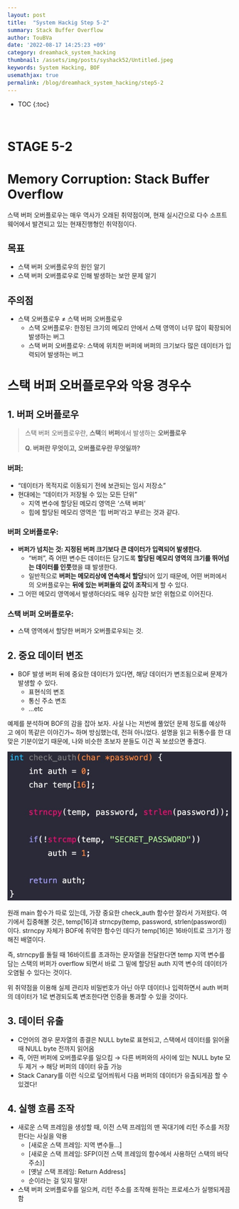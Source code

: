 ```yaml
---
layout: post
title:  "System Hackig Step 5-2"
summary: Stack Buffer Overflow
author: TouBVa
date: '2022-08-17 14:25:23 +09'
category: dreamhack_system_hacking
thumbnail: /assets/img/posts/syshack52/Untitled.jpeg
keywords: System Hacking, BOF
usemathjax: true
permalink: /blog/dreamhack_system_hacking/step5-2
---
```



* TOC
{:toc}

<br>

# STAGE 5-2

# Memory Corruption: Stack Buffer Overflow

스택 버퍼 오버플로우는 매우 역사가 오래된 취약점이며, 현재 실시간으로 다수 소프트웨어에서 발견되고 있는 현재진행형인 취약점이다.

## 목표

- 스택 버퍼 오버플로우의 원인 알기
- 스택 버퍼 오버플로우로 인해 발생하는 보안 문제 알기

## 주의점

- 스택 오버플로우 ≠ 스택 버퍼 오버플로우
    - 스택 오버플로우: 한정된 크기의 메모리 안에서 스택 영역이 너무 많이 확장되어 발생하는 버그
    - 스택 버퍼 오버플로우: 스택에 위치한 버퍼에 버퍼의 크기보다 많은 데이터가 입력되어 발생하는 버그

# 스택 버퍼 오버플로우와 악용 경우수

## 1. 버퍼 오버플로우

> 스택 버퍼 오버플로우란, **스택**의 **버퍼**에서 발생하는 **오버플로우**
> 
> 
> **Q. 버퍼란 무엇이고, 오버플로우란 무엇일까?**
> 

### 버퍼:

- “데이터가 목적지로 이동되기 전에 보관되는 임시 저장소”
- 현대에는 “데이터가 저장될 수 있는 모든 단위”
    - 지역 변수에 할당된 메모리 영역은 ‘스택 버퍼’
    - 힙에 할당된 메모리 영역은 ‘힙 버퍼'라고 부르는 것과 같다.

### 버퍼 오버플로우:

- **버퍼가 넘치는 것: 지정된 버퍼 크기보다 큰 데이터가 입력되어 발생한다.**
    - “버퍼”, 즉 어떤 변수든 데이터든 담기도록 **할당된 메모리 영역의 크기를 뛰어넘는 데이터를 인풋**했을 떄 발생한다.
    - 일반적으로 **버퍼는 메모리상에 연속해서 할당**되어 있기 때문에, 어떤 버퍼에서의 오버플로우는 **뒤에 있는 버퍼들의 값이 조작**되게 할 수 있다.
- 그 어떤 메모리 영역에서 발생하더라도 매우 심각한 보안 위협으로 이어진다.

### 스택 버퍼 오버플로우:

- 스택 영역에서 할당한 버퍼가 오버플로우되는 것.

## 2. 중요 데이터 변조

- BOF 발생 버퍼 뒤에 중요한 데이터가 있다면, 해당 데이터가 변조됨으로써 문제가 발생할 수 있다.
    - 표현식의 변조
    - 통신 주소 변조
    - …etc

예제를 분석하며 BOF의 감을 잡아 보자. 사실 나는 저번에 풀었던 문제 정도를 예상하고 에이 똑같은 이야긴가~ 하며 방심했는데, 전혀 아니었다. 설명을 읽고 뒤통수를 한 대 맞은 기분이었기 때문에, 나와 비슷한 초보자 분들도 이건 꼭 보셨으면 좋겠다.

![Untitled](/assets/img/posts/syshack52/Untitled.jpeg)

원래 main 함수가 따로 있는데, 가장 중요한 check_auth 함수만 잘라서 가져왔다. 여기에서 집중해볼 것은, temp[16]과 strncpy(temp, password, strlen(password))이다. strncpy 자체가 BOF에 취약한 함수인 데다가 temp[16]은 16바이트로 크기가 정해진 배열이다. 

즉, strncpy를 돌릴 때 16바이트를 초과하는 문자열을 전달한다면 temp 지역 변수를 담는 스택의 버퍼가 overflow 되면서 바로 그 밑에 할당된 auth 지역 변수의 데이터가 오염될 수 있다는 것이다.

위 취약점을 이용해 실제 관리자 비밀번호가 아닌 아무 데이터나 입력하면서 auth 버퍼의 데이터가 1로 변경되도록 변조한다면 인증을 통과할 수 있을 것이다. 

## 3. 데이터 유출

- C언어의 경우 문자열의 종결은 NULL byte로 표현되고, 스택에서 데이터를 읽어올 때 NULL byte 전까지 읽어옴
- 즉, 어떤 버퍼에 오버플로우를 일으킴 → 다른 버퍼와의 사이에 있는 NULL byte 모두 제거 → 해당 버퍼의 데이터 유출 가능
- Stack Canary를 이런 식으로 덮어씌워서 다음 버퍼의 데이터가 유출되게끔 할 수 있겠다!

## 4. 실행 흐름 조작

- 새로운 스택 프레임을 생성할 때, 이전 스택 프레임의 맨 꼭대기에 리턴 주소를 저장한다는 사실을 악용
    - [새로운 스택 프레임: 지역 변수들…]
    - [새로운 스택 프레임: SFP(이전 스택 프레임의 함수에서 사용하던 스택의 바닥 주소)]
    - [옛날 스택 프레임: Return Address]
    - 순이라는 걸 잊지 말자!
- 스택 버퍼 오버플로우를 일으켜, 리턴 주소를 조작해 원하는 프로세스가 실행되게끔 함